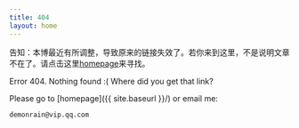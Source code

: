 ```yaml
---
title: 404
layout: home
---
```


告知：本博最近有所调整，导致原来的链接失效了。若你来到这里，不是说明文章不在了。请点击这里[homepage](/)来寻找。


Error 404. Nothing found :( Where did you get that link?

Please go to [homepage]({{ site.baseurl }}/) or email me:

    demonrain@vip.qq.com

